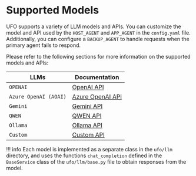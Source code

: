 # Supported Models

UFO supports a variety of LLM models and APIs. You can customize the model and API used by the `HOST_AGENT` and `APP_AGENT` in the `config.yaml` file. Additionally, you can configure a `BACKUP_AGENT` to handle requests when the primary agent fails to respond.

Please refer to the following sections for more information on the supported models and APIs:

| LLMs | Documentation |
| --- | --- |
| `OPENAI` | [OpenAI API](./openai.md) |
| `Azure OpenAI (AOAI)` | [Azure OpenAI API](./azure_openai.md) |
| `Gemini` | [Gemini API](./gemini.md) |
| `QWEN` | [QWEN API](./qwen.md) |
| `Ollama` | [Ollama API](./ollama.md) |
| `Custom` | [Custom API](./custom_model.md) |


!!! info
    Each model is implemented as a separate class in the `ufo/llm` directory, and uses the functions `chat_completion` defined in the `BaseService` class of the `ufo/llm/base.py` file to obtain responses from the model.